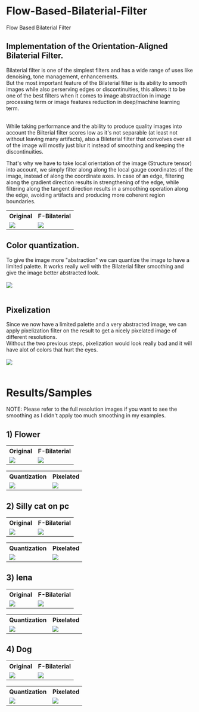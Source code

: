 # Flow-Based-Bilaterial-Filter
 Flow Based Bilaterial Filter

## Implementation of the Orientation-Aligned Bilaterial Filter.
Bilaterial filter is one of the simplest filters and has a wide range of uses like denoising, tone management, enhancements. <br>
But the most important feature of the Bilaterial filter is its ability to smooth images while also perserving edges or discontinuities, this allows it to be one of the best filters when it comes to image abstraction in image processing term or image features reduction in deep/machine learning term. <br><br>

While taking performance and the ability to produce quality images into account the Bilterial filter scores low as it's not separable (at least not without leaving many artifacts), also a Bileterial filter that convolves over all of the image will mostly just blur it instead of smoothing and keeping the discontinuities. <br>

That's why we have to take local orientation of the image (Structure tensor) into account, we simply filter along  along the local gauge coordinates of the image, instead of along the coordinate axes. In case of an edge, filtering along the gradient direction results in strengthening of the edge, while filtering along the tangent direction results in a smoothing operation along the edge, avoiding artifacts and producing more coherent region boundaries.

<table>
  <tr>
    <th>Original</th>
    <th>F-Bilaterial</th>
  </tr>
  <tr>
    <td><img src="/results/Cat0/og.png"></td>
    <td><img src="/results/Cat0/flow.png"></td>
  </tr>
</table>

## Color quantization.
To give the image more "abstraction" we can quantize the image to have a limited palette. It works really well with the Bilaterial filter smoothing and give the image better abstracted look.<br><br>
<img src="/results/Cat0/quant.png"><br><br>
## Pixelization
Since we now have a limited palette and a very abstracted image, we can apply pixelization filter on the result to get a nicely pixelated image of different resolutions.<br>
Without the two previous steps, pixelization would look really bad and it will have alot of colors that hurt the eyes.<br><br>
<img src="/results/Cat0/pixel.png"><br><br>

# Results/Samples
NOTE: Please refer to the full resolution images if you want to see the smoothing as I didn't apply too much smoothing in my examples.
## 1) Flower
<table>
  <tr>
    <th>Original</th>
    <th>F-Bilaterial</th>
  </tr>
  <tr>
    <td><img src="/results/Flower/og.png"></td>
    <td><img src="/results/Flower/flow.png"></td>
  </tr>
</table>
<table>
  <tr>
    <th>Quantization</th>
    <th>Pixelated</th>
  </tr>
  <tr>
    <td><img src="/results/Flower/quant.png"></td>
    <td><img src="/results/Flower/pixel.png"></td>
  </tr>
</table>

## 2) Silly cat on pc
<table>
  <tr>
    <th>Original</th>
    <th>F-Bilaterial</th>
  </tr>
  <tr>
    <td><img src="/results/Cat/og.png"></td>
    <td><img src="/results/Cat/flow.png"></td>
  </tr>
</table>
<table>
  <tr>
    <th>Quantization</th>
    <th>Pixelated</th>
  </tr>
  <tr>
    <td><img src="/results/Cat/quant.png"></td>
    <td><img src="/results/Cat/pixel.png"></td>
  </tr>
</table>

## 3) lena
<table>
  <tr>
    <th>Original</th>
    <th>F-Bilaterial</th>
  </tr>
  <tr>
    <td><img src="/results/lena/og.png"></td>
    <td><img src="/results/lena/flow.png"></td>
  </tr>
</table>
<table>
  <tr>
    <th>Quantization</th>
    <th>Pixelated</th>
  </tr>
  <tr>
    <td><img src="/results/lena/quant.png"></td>
    <td><img src="/results/lena/pixel.png"></td>
  </tr>
</table>

## 4) Dog
<table>
  <tr>
    <th>Original</th>
    <th>F-Bilaterial</th>
  </tr>
  <tr>
    <td><img src="/results/Dog/og.png"></td>
    <td><img src="/results/Dog/flow.png"></td>
  </tr>
</table>
<table>
  <tr>
    <th>Quantization</th>
    <th>Pixelated</th>
  </tr>
  <tr>
    <td><img src="/results/Dog/quant.png"></td>
    <td><img src="/results/Dog/pixel.png"></td>
  </tr>
</table>
